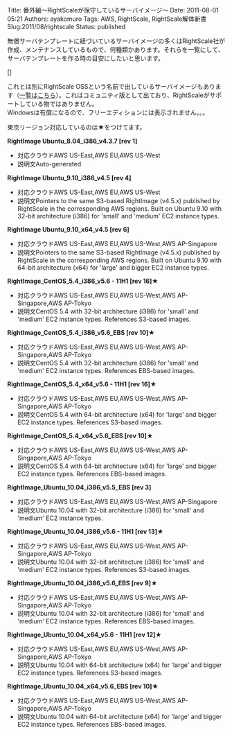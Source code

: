 Title: 番外編〜RightScaleが保守しているサーバイメージ〜
Date: 2011-08-01 05:21
Authors: ayakomuro
Tags:  AWS, RightScale, RightScale解体新書
Slug:2011/08/rightscale
Status: published

無償サーバテンプレートに紐づいているサーバイメージの多くはRightScale社が作成、メンテナンスしているもので、何種類かあります。それらを一覧にして、サーバテンプレートを作る時の目安にしたいと思います。  

  
[]  
  
これとは別にRightScale
OSSという名前で出しているサーバイメージもあります（[一覧はこちら](http://support.rightscale.com/21-Community/RightScale_OSS)）。これはコミュニティ版として出ており、RightScaleがサポートしている物ではありません。  
Windowsは有償になるので、フリーエディションには表示されません。。。  
  
東京リージョン対応しているのは★をつけてます。  
  
**RightImage Ubuntu\_8.04\_i386\_v4.3.7 \[rev 1\]**  

-   対応クラウドAWS US-East,AWS EU,AWS US-West
-   説明文Auto-generated

  
**RightImage Ubuntu\_9.10\_i386\_v4.5 \[rev 4\]**  

-   対応クラウドAWS US-East,AWS EU,AWS US-West
-   説明文Pointers to the same S3-based RightImage (v4.5.x) published by
    RightScale in the corresponding AWS regions. Built on Ubuntu 9.10
    with 32-bit architecture (i386) for \'small\' and \'medium\' EC2
    instance types.

  
**RightImage Ubuntu\_9.10\_x64\_v4.5 \[rev 6\]**  

-   対応クラウドAWS US-East,AWS EU,AWS US-West,AWS AP-Singapore
-   説明文Pointers to the same S3-based RightImage (v4.5.x) published by
    RightScale in the corresponding AWS regions. Built on Ubuntu 9.10
    with 64-bit architecture (x64) for \'large\' and bigger EC2 instance
    types.

  
**RightImage\_CentOS\_5.4\_i386\_v5.6 - 11H1 \[rev 16\]★**  

-   対応クラウドAWS US-East,AWS EU,AWS US-West,AWS AP-Singapore,AWS
    AP-Tokyo
-   説明文CentOS 5.4 with 32-bit architecture (i386) for \'small\' and
    \'medium\' EC2 instance types. References S3-based images.

  
**RightImage\_CentOS\_5.4\_i386\_v5.6\_EBS \[rev 10\]★**  

-   対応クラウドAWS US-East,AWS EU,AWS US-West,AWS AP-Singapore,AWS
    AP-Tokyo
-   説明文CentOS 5.4 with 32-bit architecture (i386) for \'small\' and
    \'medium\' EC2 instance types. References EBS-based images.

  
**RightImage\_CentOS\_5.4\_x64\_v5.6 - 11H1 \[rev 16\]★**  

-   対応クラウドAWS US-East,AWS EU,AWS US-West,AWS AP-Singapore,AWS
    AP-Tokyo
-   説明文CentOS 5.4 with 64-bit architecture (x64) for \'large\' and
    bigger EC2 instance types. References S3-based images.

  
**RightImage\_CentOS\_5.4\_x64\_v5.6\_EBS \[rev 10\]★**  

-   対応クラウドAWS US-East,AWS EU,AWS US-West,AWS AP-Singapore,AWS
    AP-Tokyo
-   説明文CentOS 5.4 with 64-bit architecture (x64) for \'large\' and
    bigger EC2 instance types. References EBS-based images.

  
**RightImage\_Ubuntu\_10.04\_i386\_v5.5\_EBS \[rev 3\]**  

-   対応クラウドAWS US-East,AWS EU,AWS US-West,AWS AP-Singapore
-   説明文Ubuntu 10.04 with 32-bit architecture (i386) for \'small\' and
    \'medium\' EC2 instance types.

  
**RightImage\_Ubuntu\_10.04\_i386\_v5.6 - 11H1 \[rev 13\]★**  

-   対応クラウドAWS US-East,AWS EU,AWS US-West,AWS AP-Singapore,AWS
    AP-Tokyo
-   説明文Ubuntu 10.04 with 32-bit architecture (i386) for \'small\' and
    \'medium\' EC2 instance types. References S3-based images.

  
**RightImage\_Ubuntu\_10.04\_i386\_v5.6\_EBS \[rev 9\]★**  

-   対応クラウドAWS US-East,AWS EU,AWS US-West,AWS AP-Singapore,AWS
    AP-Tokyo
-   説明文Ubuntu 10.04 with 32-bit architecture (i386) for \'small\' and
    \'medium\' EC2 instance types. References EBS-based images.

  
**RightImage\_Ubuntu\_10.04\_x64\_v5.6 - 11H1 \[rev 12\]★**  

-   対応クラウドAWS US-East,AWS EU,AWS US-West,AWS AP-Singapore,AWS
    AP-Tokyo
-   説明文Ubuntu 10.04 with 64-bit architecture (x64) for \'large\' and
    bigger EC2 instance types. References S3-based images.

  
**RightImage\_Ubuntu\_10.04\_x64\_v5.6\_EBS \[rev 10\]★**  

-   対応クラウドAWS US-East,AWS EU,AWS US-West,AWS AP-Singapore,AWS
    AP-Tokyo
-   説明文Ubuntu 10.04 with 64-bit architecture (x64) for \'large\' and
    bigger EC2 instance types. References EBS-based images.

  
 
